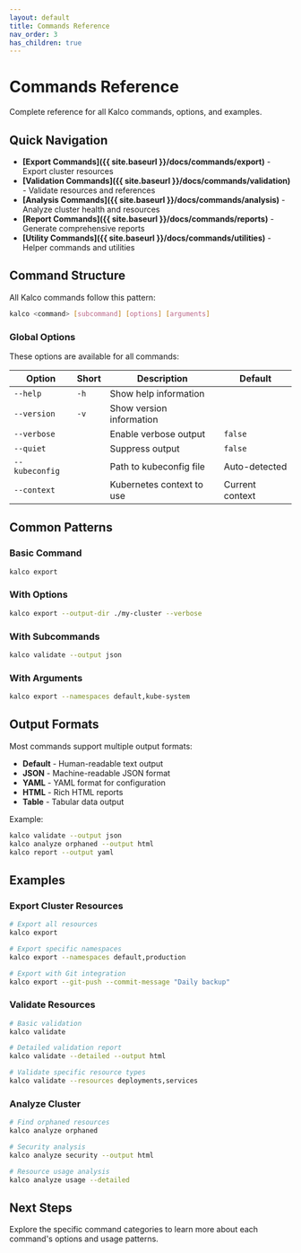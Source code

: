 ```yaml
---
layout: default
title: Commands Reference
nav_order: 3
has_children: true
---
```


# Commands Reference

Complete reference for all Kalco commands, options, and examples.

## Quick Navigation

- **[Export Commands]({{ site.baseurl }}/docs/commands/export)** - Export cluster resources
- **[Validation Commands]({{ site.baseurl }}/docs/commands/validation)** - Validate resources and references
- **[Analysis Commands]({{ site.baseurl }}/docs/commands/analysis)** - Analyze cluster health and resources
- **[Report Commands]({{ site.baseurl }}/docs/commands/reports)** - Generate comprehensive reports
- **[Utility Commands]({{ site.baseurl }}/docs/commands/utilities)** - Helper commands and utilities

## Command Structure

All Kalco commands follow this pattern:

```bash
kalco <command> [subcommand] [options] [arguments]
```

### Global Options

These options are available for all commands:

| Option | Short | Description | Default |
|--------|-------|-------------|---------|
| `--help` | `-h` | Show help information | |
| `--version` | `-v` | Show version information | |
| `--verbose` | | Enable verbose output | `false` |
| `--quiet` | | Suppress output | `false` |
| `--kubeconfig` | | Path to kubeconfig file | Auto-detected |
| `--context` | | Kubernetes context to use | Current context |

## Common Patterns

### Basic Command

```bash
kalco export
```

### With Options

```bash
kalco export --output-dir ./my-cluster --verbose
```

### With Subcommands

```bash
kalco validate --output json
```

### With Arguments

```bash
kalco export --namespaces default,kube-system
```

## Output Formats

Most commands support multiple output formats:

- **Default** - Human-readable text output
- **JSON** - Machine-readable JSON format
- **YAML** - YAML format for configuration
- **HTML** - Rich HTML reports
- **Table** - Tabular data output

Example:
```bash
kalco validate --output json
kalco analyze orphaned --output html
kalco report --output yaml
```

## Examples

### Export Cluster Resources

```bash
# Export all resources
kalco export

# Export specific namespaces
kalco export --namespaces default,production

# Export with Git integration
kalco export --git-push --commit-message "Daily backup"
```

### Validate Resources

```bash
# Basic validation
kalco validate

# Detailed validation report
kalco validate --detailed --output html

# Validate specific resource types
kalco validate --resources deployments,services
```

### Analyze Cluster

```bash
# Find orphaned resources
kalco analyze orphaned

# Security analysis
kalco analyze security --output html

# Resource usage analysis
kalco analyze usage --detailed
```

## Next Steps

Explore the specific command categories to learn more about each command's options and usage patterns.
